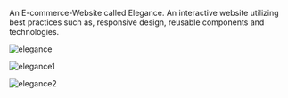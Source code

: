 An E-commerce-Website called Elegance.
An interactive website utilizing best practices such as, responsive design, reusable components and technologies.


![elegance](https://user-images.githubusercontent.com/61568687/208299618-55924ef4-9ff3-43ad-8019-9681fc8cf2c9.PNG)


![elegance1](https://user-images.githubusercontent.com/61568687/208299670-65dbcfba-59ec-44c2-85cd-f1649bdaf00d.PNG)


![elegance2](https://user-images.githubusercontent.com/61568687/208304022-87fc3659-af35-49ed-96dc-d60d5d53f37c.PNG)
